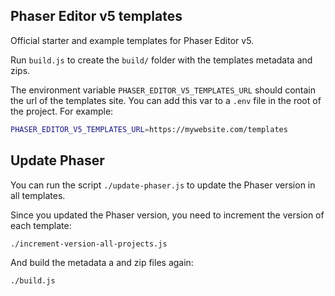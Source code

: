 ## Phaser Editor v5 templates

Official starter and example templates for Phaser Editor v5.

Run `build.js` to create the `build/` folder with the templates metadata and zips.

The environment variable `PHASER_EDITOR_V5_TEMPLATES_URL` should contain the url of the templates site. You can add this var to a `.env` file in the root of the project. For example:

```bash
PHASER_EDITOR_V5_TEMPLATES_URL=https://mywebsite.com/templates
```

## Update Phaser

You can run the script `./update-phaser.js` to update the Phaser version in all templates.

Since you updated the Phaser version, you need to increment the version of each template:

`./increment-version-all-projects.js`

And build the metadata a and zip files again:

`./build.js`